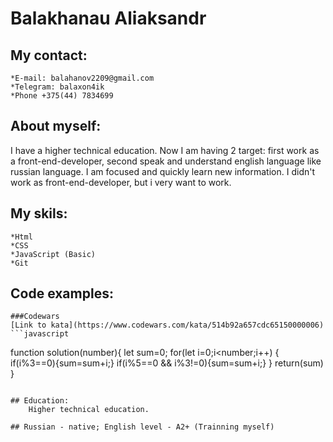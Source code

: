 # Balakhanau Aliaksandr

## My contact:
	*E-mail: balahanov2209@gmail.com
	*Telegram: balaxon4ik
	*Phone +375(44) 7834699

## About myself:
I have a higher technical education. Now I am having 2 target: first work as a front-end-developer, second speak and understand english language like russian language. I am focused and quickly learn new information. I didn't work as front-end-developer, but i very want to work.

## My skils:
	*Html
	*CSS
	*JavaScript (Basic)
	*Git

## Code examples:
	###Codewars
	[Link to kata](https://www.codewars.com/kata/514b92a657cdc65150000006)
	```javascript
function solution(number){
  let sum=0;
  for(let i=0;i<number;i++)
  {
    if(i%3==0){sum=sum+i;}
    if(i%5==0 && i%3!=0){sum=sum+i;}
  }
  return(sum)
}
```

## Education:
	Higher technical education.

## Russian - native; English level - A2+ (Trainning myself)